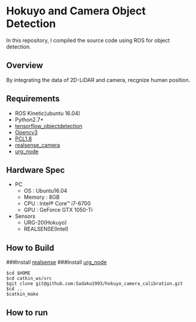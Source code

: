 # Hokuyo and Camera Object Detection
In this repository, I compiled the source code using ROS for object detection.

## Overview
By integrating the data of 2D-LiDAR and camera, recgnize human position.

## Requirements
- ROS Kinetic(ubuntu 16.04)
- Python2.7+
- [tensorflow_objectdetection](https://github.com/tensorflow/models/tree/master/research/object_detection)
- [Opencv3](https://opencv.org/)
- [PCL1.8](https://pointcloud.org/)
- [realsense_camera](http://wiki.ros.org/realsense_camera)
- [urg_node](http://wiki.ros.org/urg_node)

## Hardware Spec
- PC
    - OS : Ubuntu16.04
    - Memory : 8GB
    - CPU : Intel® Core™ i7-6700
    - GPU : GeForce GTX 1050-Ti
- Sensors
    - URG-20(Hokuyo)
    - REALSENSE(Intel)

## How to Build
###Install [realsense](http://wiki.ros.org/realsense_camera)
###Install [urg_node](http://wiki.ros.org/urg_node)

```
$cd $HOME
$cd catkin_ws/src
$git clone git@github.com:Sadaku1993/hokuyo_camera_calibration.git
$cd ..
$catkin_make
```

## How to run

